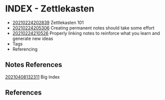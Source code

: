 ---
---
# INDEX - Zettlekasten

-   [20210224202839](/notes/20210224202839) Zettlekasten 101
-   [20210224205306](/notes/20210224205306) Creating permanent notes should take some
    effort
-   [20210224210526](/notes/20210224210526) Properly linking notes to reinforce what you
    learn and generate new ideas
-   Tags
-   Referencing

## Notes References

[20210408132311](/notes/20210408132311) Big Index

## References
